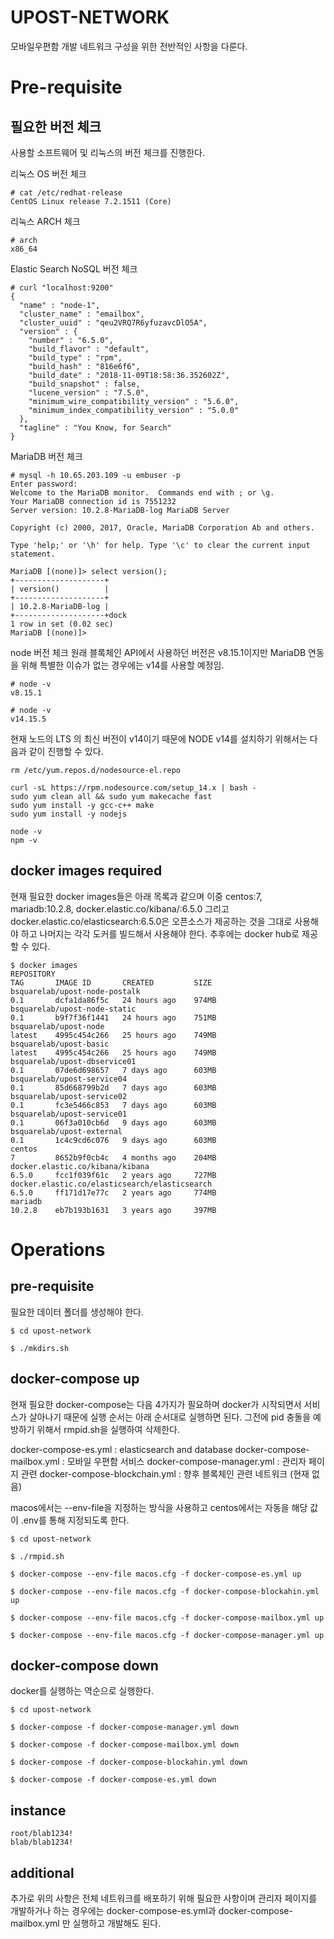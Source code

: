 # UPOST-NETWORK
모바일우편함 개발 네트워크 구성을 위한 전반적인 사항을 다룬다.

# Pre-requisite
## 필요한 버전 체크
사용할 소프트웨어 및 리눅스의 버전 체크를 진행한다.

리눅스 OS 버전 체크
```
# cat /etc/redhat-release
CentOS Linux release 7.2.1511 (Core) 
```

리눅스 ARCH 체크
```
# arch
x86_64
```

Elastic Search NoSQL 버전 체크
```
# curl "localhost:9200"
{
  "name" : "node-1",
  "cluster_name" : "emailbox",
  "cluster_uuid" : "qeu2VRQ7R6yfuzavcDlO5A",
  "version" : {
    "number" : "6.5.0",
    "build_flavor" : "default",
    "build_type" : "rpm",
    "build_hash" : "816e6f6",
    "build_date" : "2018-11-09T18:58:36.352602Z",
    "build_snapshot" : false,
    "lucene_version" : "7.5.0",
    "minimum_wire_compatibility_version" : "5.6.0",
    "minimum_index_compatibility_version" : "5.0.0"
  },
  "tagline" : "You Know, for Search"
}
```

MariaDB 버전 체크
```
# mysql -h 10.65.203.109 -u embuser -p
Enter password: 
Welcome to the MariaDB monitor.  Commands end with ; or \g.
Your MariaDB connection id is 7551232
Server version: 10.2.8-MariaDB-log MariaDB Server

Copyright (c) 2000, 2017, Oracle, MariaDB Corporation Ab and others.

Type 'help;' or '\h' for help. Type '\c' to clear the current input statement.

MariaDB [(none)]> select version();
+--------------------+
| version()          |
+--------------------+
| 10.2.8-MariaDB-log |
+--------------------+dock
1 row in set (0.02 sec)
MariaDB [(none)]> 
```

node 버전 체크
원래 블록체인 API에서 사용하던 버전은 v8.15.1이지만 MariaDB 연동을 위해 특별한 이슈가 없는 경우에는 v14를 사용할 예정임.
```
# node -v
v8.15.1

# node -v
v14.15.5
```

현재 노드의 LTS 의 최신 버전이 v14이기 때문에 NODE v14를 설치하기 위해서는 다음과 같이 진행할 수 있다.
```
rm /etc/yum.repos.d/nodesource-el.repo

curl -sL https://rpm.nodesource.com/setup_14.x | bash -
sudo yum clean all && sudo yum makecache fast
sudo yum install -y gcc-c++ make
sudo yum install -y nodejs

node -v
npm -v
```

## docker images required
현재 필요한 docker images들은 아래 목록과 같으며 이중 centos:7, mariadb:10.2.8, docker.elastic.co/kibana/:6.5.0 그리고  docker.elastic.co/elasticsearch:6.5.0은 오픈소스가 제공하는 것을 그대로 사용해야 하고 나머지는 각각 도커를 빌드해서 사용해야 한다. 추후에는 docker hub로 제공할 수 있다.

```
$ docker images
REPOSITORY                                                                                                     TAG       IMAGE ID       CREATED         SIZE
bsquarelab/upost-node-postalk                                                                                  0.1       dcfa1da86f5c   24 hours ago    974MB
bsquarelab/upost-node-static                                                                                   0.1       b9f7f36f1441   24 hours ago    751MB
bsquarelab/upost-node                                                                                          latest    4995c454c266   25 hours ago    749MB
bsquarelab/upost-basic                                                                                         latest    4995c454c266   25 hours ago    749MB
bsquarelab/upost-dbservice01                                                                                   0.1       07de6d698657   7 days ago      603MB
bsquarelab/upost-service04                                                                                     0.1       85d668799b2d   7 days ago      603MB
bsquarelab/upost-service02                                                                                     0.1       fc3e5466c853   7 days ago      603MB
bsquarelab/upost-service01                                                                                     0.1       06f3a010cb6d   9 days ago      603MB
bsquarelab/upost-external                                                                                      0.1       1c4c9cd6c076   9 days ago      603MB
centos                                                                                                         7         8652b9f0cb4c   4 months ago    204MB
docker.elastic.co/kibana/kibana                                                                                6.5.0     fcc1f039f61c   2 years ago     727MB
docker.elastic.co/elasticsearch/elasticsearch                                                                  6.5.0     ff171d17e77c   2 years ago     774MB
mariadb                                                                                                        10.2.8    eb7b193b1631   3 years ago     397MB

```

# Operations

## pre-requisite
필요한 데이터 폴더를 생성해야 한다.
```
$ cd upost-network

$ ./mkdirs.sh
```

## docker-compose up
현재 필요한 docker-compose는 다음 4가지가 필요하며 docker가 시작되면서 서비스가 살아나기 때문에 실행 순서는 아래 순서대로 실행하면 된다. 그전에 pid 충돌을 예방하기 위해서 rmpid.sh을 실행하여 삭제한다.

docker-compose-es.yml : elasticsearch and database
docker-compose-mailbox.yml : 모바일 우편함 서비스
docker-compose-manager.yml : 관리자 페이지 관련
docker-compose-blockchain.yml : 향후 블록체인 관련 네트워크 (현재 없음)

macos에서는 --env-file을 지정하는 방식을 사용하고 centos에서는 자동을 해당 값이 .env를 통해 지정되도록 한다.

```
$ cd upost-network

$ ./rmpid.sh

$ docker-compose --env-file macos.cfg -f docker-compose-es.yml up

$ docker-compose --env-file macos.cfg -f docker-compose-blockahin.yml up

$ docker-compose --env-file macos.cfg -f docker-compose-mailbox.yml up

$ docker-compose --env-file macos.cfg -f docker-compose-manager.yml up

```

## docker-compose down
docker를 실행하는 역순으로 실행한다.

```
$ cd upost-network

$ docker-compose -f docker-compose-manager.yml down

$ docker-compose -f docker-compose-mailbox.yml down

$ docker-compose -f docker-compose-blockahin.yml down

$ docker-compose -f docker-compose-es.yml down

```
## instance
```
root/blab1234!
blab/blab1234!
```


## additional 
추가로 위의 사항은 전체 네트워크를 배포하기 위해 필요한 사항이며 관리자 페이지를 개발하거나 하는 경우에는 docker-compose-es.yml과 docker-compose-mailbox.yml 만 실행하고 개발해도 된다.



